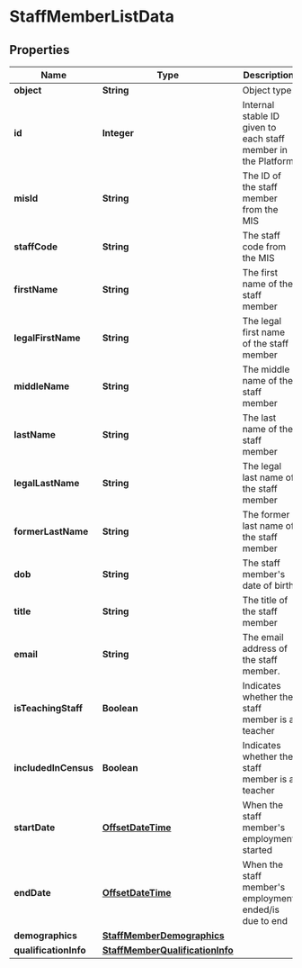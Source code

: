 
# StaffMemberListData

## Properties
Name | Type | Description | Notes
------------ | ------------- | ------------- | -------------
**object** | **String** | Object type |  [optional]
**id** | **Integer** | Internal stable ID given to each staff member in the Platform |  [optional]
**misId** | **String** | The ID of the staff member from the MIS |  [optional]
**staffCode** | **String** | The staff code from the MIS |  [optional]
**firstName** | **String** | The first name of the staff member |  [optional]
**legalFirstName** | **String** | The legal first name of the staff member |  [optional]
**middleName** | **String** | The middle name of the staff member |  [optional]
**lastName** | **String** | The last name of the staff member |  [optional]
**legalLastName** | **String** | The legal last name of the staff member |  [optional]
**formerLastName** | **String** | The former last name of the staff member |  [optional]
**dob** | **String** | The staff member&#39;s date of birth |  [optional]
**title** | **String** | The title of the staff member |  [optional]
**email** | **String** | The email address of the staff member. |  [optional]
**isTeachingStaff** | **Boolean** | Indicates whether the staff member is a teacher |  [optional]
**includedInCensus** | **Boolean** | Indicates whether the staff member is a teacher |  [optional]
**startDate** | [**OffsetDateTime**](OffsetDateTime.md) | When the staff member&#39;s employment started |  [optional]
**endDate** | [**OffsetDateTime**](OffsetDateTime.md) | When the staff member&#39;s employment ended/is due to end |  [optional]
**demographics** | [**StaffMemberDemographics**](StaffMemberDemographics.md) |  |  [optional]
**qualificationInfo** | [**StaffMemberQualificationInfo**](StaffMemberQualificationInfo.md) |  |  [optional]



